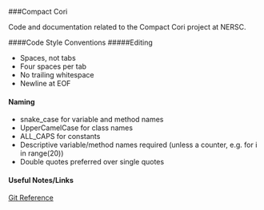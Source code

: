 ###Compact Cori

Code and documentation related to the Compact Cori project at NERSC.

####Code Style Conventions
#####Editing
- Spaces, not tabs
- Four spaces per tab
- No trailing whitespace
- Newline at EOF

#### Naming
- snake_case for variable and method names
- UpperCamelCase for class names
- ALL_CAPS for constants
- Descriptive variable/method names required (unless a counter, e.g. for i in
  range(20))
- Double quotes preferred over single quotes

#### Useful Notes/Links
[Git Reference](https://github.com/NERSC/CompactCori/blob/master/documentation/GitReference.md)
